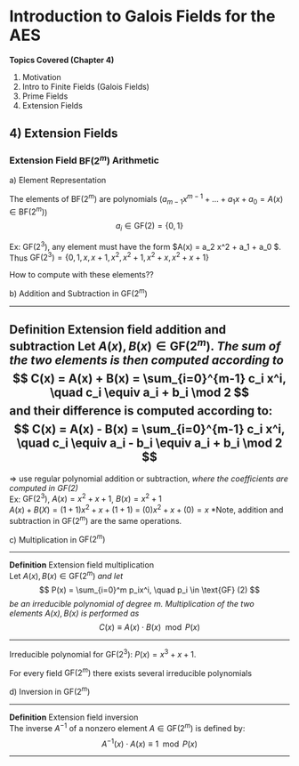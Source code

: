 # Introduction to Galois Fields for the AES

**Topics Covered (Chapter 4)**  

1. Motivation
2. Intro to Finite Fields (Galois Fields)
3. Prime Fields
4. Extension Fields

## 4) Extension Fields

### Extension Field $\text{BF}(2^m)$ Arithmetic

a) Element Representation

The elements of $\text{BF}(2^m)$ are polynomials ($a_{m-1}x^{m-1} + \dots + a_1 x + a_0 = A(x) \in \text{BF}(2^m)$)
$$a_i \in \text{GF}(2) = \{0,1\} $$

Ex: $\text{GF}(2^3)$, any element must have the form $A(x) = a_2 x^2 + a_1 + a_0 $.
Thus $\text{GF}(2^3) = \{0, 1, x, x+1, x^2, x^2+1, x^2+x, x^2 +x + 1\}$

How to compute with these elements??

b) Addition and Subtraction in $\text{GF}(2^m)$

---
**Definition** Extension field addition and subtraction
Let $A(x), B(x) \in \text{GF}(2^m)$. *The sum of the two elements is then computed according to*
$$
C(x) = A(x) + B(x) = \sum_{i=0}^{m-1} c_i x^i, \quad c_i \equiv a_i + b_i \mod 2
$$
and their difference is computed according to:
$$
C(x) = A(x) - B(x) = \sum_{i=0}^{m-1} c_i x^i, \quad c_i \equiv a_i - b_i \equiv a_i + b_i \mod 2
$$
---
=> use regular polynomial addition or subtraction, *where the coefficients are computed in $\text{GF}(2)$*  
Ex: $\text{GF}(2^3)$, $A(x) =x^2+x+1$, $B(x) = x^2 + 1$  
$A(x) + B(X) = (1+1) x^2 + x + (1+1)$ = $(0) x^2 + x + (0) = x$
*Note, addition and subtraction in $\text{GF}(2^m)$ are the same operations.  
  
c) Multiplication in $\text{GF}(2^m)$  

---
**Definition** Extension field multiplication  
Let $A(x), B(x) \in \text{GF}(2^m)$ *and let*
$$
P(x) = \sum_{i=0}^m p_ix^i, \quad p_i \in \text{GF} (2)
$$
*be an irreducible polynomial of degree $m$. Multiplication of the two elements $A(x), B(x)$ is performed as*
$$
C(x) \equiv A(x) \cdot B(x) \mod P(x)
$$

---
Irreducible polynomial for $\text{GF}(2^3)$: $P(x) = x^3 +x + 1$.

For every field $\text{GF}(2^m)$ there exists several irreducible polynomials

d) Inversion in $\text{GF}(2^m)$  

---
**Definition** Extension field inversion  
The inverse $A^{-1}$ of a nonzero element $A \in \text{GF}(2^m)$ is defined by:
$$
A^{-1}(x) \cdot A(x) \equiv 1 \mod P(x)
$$

---

